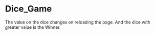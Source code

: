 # Dice_Game
The value on the dice changes on reloading the page. And the dice with greater value is the Winner. 
